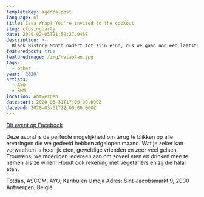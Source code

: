 ```yaml
---
templateKey: agenda-post
language: nl
title: Issa Wrap! You're invited to the cookout
slug: closingparty
date: 2020-02-05T21:50:27.946Z
description: >-
  Black History Month nadert tot zijn eind, dus we gaan nog één laatste keer helemaal los! We sluiten deze prachtige en leerzame maand af met een cookout! And guess what? YOU ARE INVITED TO THE COOKOUT!
featuredpost: true
featuredimage: /img/rataplan.jpg
tags:
  - other
year: '2020'
artists:
  - AYO
  - BHM
location: Antwerpen
datestart: 2020-03-31T17:00:00.000Z
dateend: 2020-03-31T22:00:00.000Z
---
```

[Dit event op Facebook](https://www.facebook.com/events/509289133118669/)


Deze avond is de perfecte mogelijkheid om terug te blikken op alle ervaringen die we gedeeld hebben afgelopen maand. Wat je zeker kan verwachten is heerlijk eten, geweldige vrienden en zeer veel gelach.
Trouwens, we moedigen iedereen aan om zoveel eten en drinken mee te nemen als ze willen! Houdt ook rekening met vegetariërs en zij die halal eten.

Totdan, ASCOM, AYO, Karibu en Umoja
Adres: Sint-Jacobsmarkt 9, 2000 Antwerpen, België
